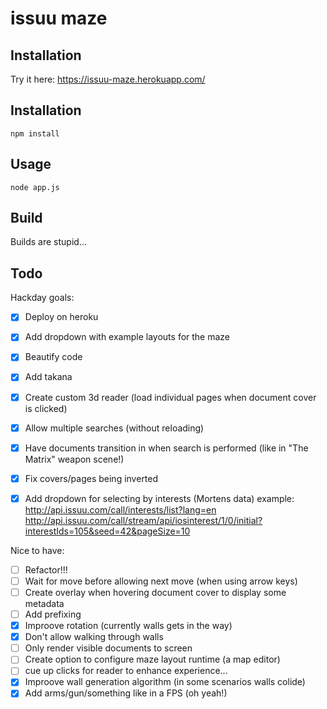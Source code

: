 # issuu maze

## Installation

Try it here: https://issuu-maze.herokuapp.com/


## Installation

	npm install


## Usage

	node app.js


## Build

Builds are stupid...


## Todo

Hackday goals:
- [x] Deploy on heroku
- [x] Add dropdown with example layouts for the maze
- [x] Beautify code
- [x] Add takana
- [x] Create custom 3d reader (load individual pages when document cover is clicked)
- [x] Allow multiple searches (without reloading)
- [x] Have documents transition in when search is performed (like in "The Matrix" weapon scene!)
- [x] Fix covers/pages being inverted
- [x] Add dropdown for selecting by interests (Mortens data)
    example:
    http://api.issuu.com/call/interests/list?lang=en
    http://api.issuu.com/call/stream/api/iosinterest/1/0/initial?interestIds=105&seed=42&pageSize=10


Nice to have:
- [ ] Refactor!!!
- [ ] Wait for move before allowing next move (when using arrow keys)
- [ ] Create overlay when hovering document cover to display some metadata
- [ ] Add prefixing
- [x] Improove rotation (currently walls gets in the way)
- [x] Don't allow walking through walls
- [ ] Only render visible documents to screen
- [ ] Create option to configure maze layout runtime (a map editor)
- [ ] cue up clicks for reader to enhance experience...
- [x] Improove wall generation algorithm (in some scenarios walls colide)
- [x] Add arms/gun/something like in a FPS (oh yeah!)
